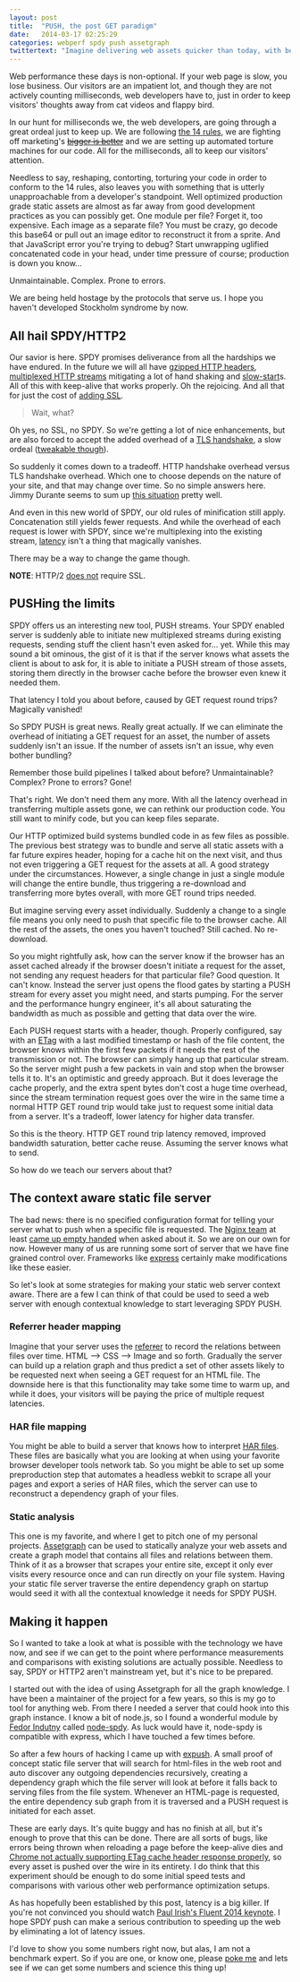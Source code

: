 ```yaml
---
layout: post
title:  "PUSH, the post GET paradigm"
date:   2014-03-17 02:25:29
categories: webperf spdy push assetgraph
twittertext: "Imagine delivering web assets quicker than today, with better caching and a much simpler build process"
---
```


Web performance these days is non-optional. If your web page is slow, you lose business. Our visitors are an impatient lot, and though they are not actively counting milliseconds, web developers have to, just in order to keep visitors' thoughts away from cat videos and flappy bird.

In our hunt for milliseconds we, the web developers, are going through a great ordeal just to keep up. We are following [the 14 rules](http://stevesouders.com/hpws/rules.php), we are fighting off marketing's [~~bigger is better~~](http://www.milwaukeepolicenews.com/) and we are setting up automated torture machines for our code. All for the milliseconds, all to keep our visitors' attention.


Needless to say, reshaping, contorting, torturing your code in order to conform to the 14 rules, also leaves you with something that is utterly unapproachable from a developer's standpoint. Well optimized production grade static assets are almost as far away from good development practices as you can possibly get. One module per file? Forget it, too expensive. Each image as a separate file? You must be crazy, go decode this base64 or pull out an image editor to reconstruct it from a sprite. And that JavaScript error you're trying to debug? Start unwrapping uglified concatenated code in your head, under time pressure of course; production is down you know...

Unmaintainable. Complex. Prone to errors.

We are being held hostage by the protocols that serve us. I hope you haven't developed Stockholm syndrome by now.


## All hail SPDY/HTTP2

Our savior is here. SPDY promises deliverance from all the hardships we have endured. In the future we will all have [gzipped HTTP headers](http://www.chromium.org/spdy/spdy-protocol/spdy-protocol-draft3#TOC-2.6.10.1-Compression), [multiplexed HTTP streams](http://www.chromium.org/spdy/spdy-protocol/spdy-protocol-draft3#TOC-4.3-One-Connection-Per-Domain) mitigating a lot of hand shaking and [slow-start](https://en.wikipedia.org/wiki/Slow-start)s. All of this with keep-alive that works properly. Oh the rejoicing. And all that for just the cost of [adding SSL](https://en.wikipedia.org/wiki/SPDY#Design).

> Wait, what?

Oh yes, no SSL, no SPDY. So we're getting a lot of nice enhancements, but are also forced to accept the added overhead of a [TLS handshake](https://en.wikipedia.org/wiki/Transport_Layer_Security#TLS_handshake), a slow ordeal ([tweakable though](https://unhandledexpression.com/2013/01/25/5-easy-tips-to-accelerate-ssl/)).

So suddenly it comes down to a tradeoff. HTTP handshake overhead versus TLS handshake overhead. Which one to choose depends on the nature of your site, and that may change over time. So no simple answers here. Jimmy Durante seems to sum up [this situation](https://www.youtube.com/watch?v=bY-zmJ1VCQI) pretty well.

And even in this new world of SPDY, our old rules of minification still apply. Concatenation still yields fewer requests. And while the overhead of each request is lower with SPDY, since we're multiplexing into the existing stream, [latency](https://en.wikipedia.org/wiki/Latency_(engineering)#Packet-switched_networks) isn't a thing that magically vanishes.

There may be a way to change the game though.

**NOTE**: HTTP/2 [does not](http://http2.github.io/http2-spec/#discover-http) require SSL.

## PUSHing the limits

SPDY offers us an interesting new tool, PUSH streams. Your SPDY enabled server is suddenly able to initiate new multiplexed streams during existing requests, sending stuff the client hasn't even asked for... yet. While this may sound a bit ominous, the gist of it is that if the server knows what assets the client is about to ask for, it is able to initiate a PUSH stream of those assets, storing them directly in the browser cache before the browser even knew it needed them.

That latency I told you about before, caused by GET request round trips? Magically vanished!

So SPDY PUSH is great news. Really great actually. If we can eliminate the overhead of initiating a GET request for an asset, the number of assets suddenly isn't an issue. If the number of assets isn't an issue, why even bother bundling?

Remember those build pipelines I talked about before? Unmaintainable? Complex? Prone to errors? Gone!

That's right. We don't need them any more. With all the latency overhead in transferring multiple assets gone, we can rethink our production code. You still want to minify code, but you can keep files separate.

Our HTTP optimized build systems bundled code in as few files as possible. The previous best strategy was to bundle and serve all static assets with a far future expires header, hoping for a cache hit on the next visit, and thus not even triggering a GET request for the assets at all. A good strategy under the circumstances. However, a single change in just a single module will change the entire bundle, thus triggering a re-download and transferring more bytes overall, with more GET round trips needed.

But imagine serving every asset individually. Suddenly a change to a single file means you only need to push that specific file to the browser cache. All the rest of the assets, the ones you haven't touched? Still cached. No re-download.

So you might rightfully ask, how can the server know if the browser has an asset cached already if the browser doesn't initiate a request for the asset, not sending any request headers for that particular file? Good question. It can't know. Instead the server just opens the flood gates by starting a PUSH stream for every asset you might need, and starts pumping. For the server and the performance hungry engineer, it's all about saturating the bandwidth as much as possible and getting that data over the wire.

Each PUSH request starts with a header, though. Properly configured, say with an [ETag](https://en.wikipedia.org/wiki/HTTP_ETag) with a last modified timestamp or hash of the file content, the browser knows within the first few packets if it needs the rest of the transmission or not. The browser can simply hang up that particular stream. So the server might push a few packets in vain and stop when the browser tells it to. It's an optimistic and greedy approach. But it does leverage the cache properly, and the extra spent bytes don't cost a huge time overhead, since the stream termination request goes over the wire in the same time a normal HTTP GET round trip would take just to request some initial data from a server. It's a tradeoff, lower latency for higher data transfer.

So this is the theory. HTTP GET round trip latency removed, improved bandwidth saturation, better cache reuse. Assuming the server knows what to send.

So how do we teach our servers about that?


## The context aware static file server

The bad news: there is no specified configuration format for telling your server what to push when a specific file is requested. The [Nginx team](https://twitter.com/nginxorg) at least [came up empty handed](https://twitter.com/nginxorg/status/436182316042301440) when asked about it. So we are on our own for now. However many of us are running some sort of server that we have fine grained control over. Frameworks like [express](http://expressjs.com/) certainly make modifications like these easier.

So let's look at some strategies for making your static web server context aware. There are a few I can think of that could be used to seed a web server with enough contextual knowledge to start leveraging SPDY PUSH.

### Referrer header mapping

Imagine that your server uses the [refer<strike>r</strike>er](https://en.wikipedia.org/wiki/HTTP_referer) to record the relations between files over time. HTML --&gt; CSS --&gt; Image and so forth. Gradually the server can build up a relation graph and thus predict a set of other assets likely to be requested next when seeing a GET request for an HTML file. The downside here is that this functionality may take some time to warm up, and while it does, your visitors will be paying the price of multiple request latencies.

### HAR file mapping

You might be able to build a server that knows how to interpret [HAR files](https://blog.stackpath.com/glossary/har-file/). These files are basically what you are looking at when using your favorite browser developer tools network tab. So you might be able to set up some preproduction step that automates a headless webkit to scrape all your pages and export a series of HAR files, which the server can use to reconstruct a dependency graph of your files.

### Static analysis

This one is my favorite, and where I get to pitch one of my personal projects. [Assetgraph](https://github.com/assetgraph/assetgraph/) can be used to statically analyze your web assets and create a graph model that contains all files and relations between them. Think of it as a browser that scrapes your entire site, except it only ever visits every resource once and can run directly on your file system. Having your static file server traverse the entire dependency graph on startup would seed it with all the contextual knowledge it needs for SPDY PUSH.


## Making it happen

So I wanted to take a look at what is possible with the technology we have now, and see if we can get to the point where performance measurements and comparisons with existing solutions are actually possible. Needless to say, SPDY or HTTP2 aren't mainstream yet, but it's nice to be prepared.

I started out with the idea of using Assetgraph for all the graph knowledge. I have been a maintainer of the project for a few years, so this is my go to tool for anything web. From there I needed a server that could hook into this graph instance. I know a bit of node.js, so I found a wonderful module by [Fedor Indutny](https://github.com/indutny) called [node-spdy](https://github.com/spdy-http2/node-spdy). As luck would have it, node-spdy is compatible with express, which I have touched a few times before.

So after a few hours of hacking I came up with [expush](https://github.com/Munter/expush). A small proof of concept static file server that will search for html-files in the web root and auto discover any outgoing dependencies recursively, creating a dependency graph which the file server will look at before it falls back to serving files from the file system. Whenever an HTML-page is requested, the entire dependency sub graph from it is traversed and a PUSH request is initiated for each asset.

These are early days. It's quite buggy and has no finish at all, but it's enough to prove that this can be done. There are all sorts of bugs, like errors being thrown when reloading a page before the keep-alive dies and [Chrome not actually supporting ETag cache header response properly](https://groups.google.com/forum/#!msg/spdy-dev/TetVOinB-LM/rODtXlx1KUQJ), so every asset is pushed over the wire in its entirety. I do think that this experiment should be enough to do some initial speed tests and comparisons with various other web performance optimization setups.

As has hopefully been established by this post, latency is a big killer. If you're not convinced you should watch [Paul Irish's Fluent 2014 keynote](https://www.youtube.com/watch?v=R8W_6xWphtw). I hope SPDY push can make a serious contribution to speeding up the web by eliminating a lot of latency issues.

I'd love to show you some numbers right now, but alas, I am not a benchmark expert. So if you are one, or know one, please [poke me](https://twitter.com/_munter_) and lets see if we can get some numbers and science this thing up!
